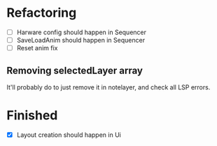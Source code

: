 # Refactoring

- [ ] Harware config should happen in Sequencer 
- [ ] SaveLoadAnim should happen in Sequencer 
- [ ] Reset anim fix

## Removing selectedLayer array
It'll probably do to just remove it in notelayer, and check all LSP errors.

# Finished
- [x] Layout creation should happen in Ui 

